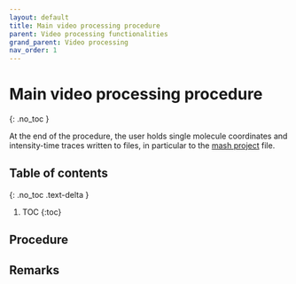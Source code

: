 ```yaml
---
layout: default
title: Main video processing procedure
parent: Video processing functionalities
grand_parent: Video processing
nav_order: 1
---
```


# Main video processing procedure 
{: .no_toc }

At the end of the procedure, the user holds single molecule coordinates and intensity-time traces written to files, in particular to the 
[mash project](/docs/output-files/mash-mash-project.html) file.

## Table of contents 
{: .no_toc .text-delta }

1. TOC
{:toc}

## Procedure
 
 
## Remarks

